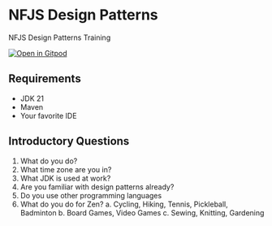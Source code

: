 # NFJS Design Patterns
NFJS Design Patterns Training

[![Open in Gitpod](https://gitpod.io/button/open-in-gitpod.svg)](https://gitpod.io/github.com/dhinojosa/nfjs-design-patterns/)


## Requirements

* JDK 21
* Maven
* Your favorite IDE

## Introductory Questions

1. What do you do?
2. What time zone are you in?
3. What JDK is used at work?
4. Are you familiar with design patterns already?
5. Do you use other programming languages
6. What do you do for Zen?
   a. Cycling, Hiking, Tennis, Pickleball, Badminton
   b. Board Games, Video Games
   c. Sewing, Knitting, Gardening
